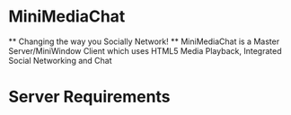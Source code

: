 MiniMediaChat
=============
** Changing the way you Socially Network! **
MiniMediaChat is a Master Server/MiniWindow Client which uses HTML5 Media Playback, Integrated Social Networking and Chat
# Server Requirements
